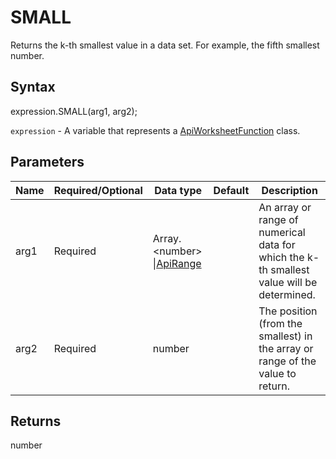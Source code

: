 # SMALL

Returns the k-th smallest value in a data set. For example, the fifth smallest number.

## Syntax

expression.SMALL(arg1, arg2);

`expression` - A variable that represents a [ApiWorksheetFunction](../ApiWorksheetFunction.md) class.

## Parameters

| **Name** | **Required/Optional** | **Data type** | **Default** | **Description** |
| ------------- | ------------- | ------------- | ------------- | ------------- |
| arg1 | Required | Array.&lt;number&gt; &#124;[ApiRange](../../ApiRange/ApiRange.md) |  | An array or range of numerical data for which the k-th smallest value will be determined. |
| arg2 | Required | number |  | The position (from the smallest) in the array or range of the value to return. |

## Returns

number